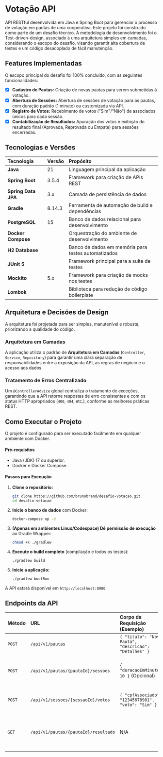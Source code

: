 # Votação API

API RESTful desenvolvida em Java e Spring Boot para gerenciar o processo de votação em pautas de uma cooperativa. Este projeto foi construído como parte de um desafio técnico. A metodologia de desenvolvimento foi o Test-driven-design, associado à uma arquitetura simples em camadas, considerando o escopo do desafio, visando garantir alta cobertura de testes e um código desacoplado de fácil manutenção.

## Features Implementadas

O escopo principal do desafio foi 100% concluído, com as seguintes funcionalidades:

-   [x] **Cadastro de Pautas:** Criação de novas pautas para serem submetidas à votação.
-   [x] **Abertura de Sessões:** Abertura de sessões de votação para as pautas, com duração padrão (1 minuto) ou customizada via API.
-   [x] **Registro de Votos:** Recebimento de votos ("Sim"/"Não") de associados únicos para cada sessão.
-   [x] **Contabilização de Resultados:** Apuração dos votos e exibição do resultado final (Aprovada, Reprovada ou Empate) para sessões encerradas.

## Tecnologias e Versões

| Tecnologia | Versão | Propósito |
| :--- | :--- | :--- |
| **Java** | 21 | Linguagem principal da aplicação |
| **Spring Boot** | 3.5.4 | Framework para criação de APIs REST |
| **Spring Data JPA** | 3.x | Camada de persistência de dados |
| **Gradle** | 8.14.3 | Ferramenta de automação de build e dependências |
| **PostgreSQL** | 15 | Banco de dados relacional para desenvolvimento |
| **Docker Compose** | | Orquestração do ambiente de desenvolvimento |
| **H2 Database** | | Banco de dados em memória para testes automatizados |
| **JUnit 5** | | Framework principal para a suíte de testes |
| **Mockito** | 5.x | Framework para criação de mocks nos testes |
| **Lombok** | | Biblioteca para redução de código boilerplate |

## Arquitetura e Decisões de Design

A arquitetura foi projetada para ser simples, manutenível e robusta, priorizando a qualidade do código.

### Arquitetura em Camadas
A aplicação utiliza o padrão de **Arquitetura em Camadas** (`Controller`, `Service`, `Repository`) para garantir uma clara separação de responsabilidades entre a exposição da API, as regras de negócio e o acesso aos dados.

### Tratamento de Erros Centralizado
Um `@ControllerAdvice` global centraliza o tratamento de exceções, garantindo que a API retorne respostas de erro consistentes e com os status HTTP apropriados (`400`, `404`, etc.), conforme as melhores práticas REST.

## Como Executar o Projeto

O projeto é configurado para ser executado facilmente em qualquer ambiente com Docker.

#### Pré-requisitos
-   Java (JDK) 17 ou superior.
-   Docker e Docker Compose.

#### Passos para Execução

1.  **Clone o repositório:**
    ```bash
    git clone https://github.com/brunobrand/desafio-votacao.git
    cd desafio-votacao
    ```

2.  **Inicie o banco de dados** com Docker:
    ```bash
    docker-compose up -d
    ```

3.  **(Apenas em ambientes Linux/Codespace) Dê permissão de execução** ao Gradle Wrapper:
    ```bash
    chmod +x ./gradlew
    ```

4.  **Execute o build completo** (compilação e todos os testes):
    ```bash
    ./gradlew build
    ```

5.  **Inicie a aplicação:**
    ```bash
    ./gradlew bootRun
    ```
A API estará disponível em `http://localhost:8080`.

## Endpoints da API

| Método | URL | Corpo da Requisição (Exemplo) | Descrição |
| :--- | :--- | :--- | :--- |
| `POST` | `/api/v1/pautas` | `{ "titulo": "Nova Pauta", "descricao": "Detalhes" }` | Cria uma nova pauta. |
| `POST` | `/api/v1/pautas/{pautaId}/sessoes` | `{ "duracaoEmMinutos": 10 }` (Opcional) | Abre uma sessão de votação para uma pauta. |
| `POST` | `/api/v1/sessoes/{sessaoId}/votos` | `{ "cpfAssociado": "12345678901", "voto": "Sim" }` | Registra um voto em uma sessão. |
| `GET` | `/api/v1/pautas/{pautaId}/resultado` | N/A | Obtém o resultado da votação de uma pauta. |
